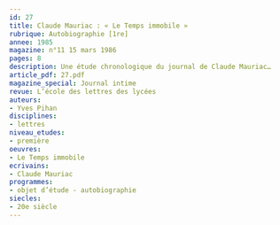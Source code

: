 ```yaml
---
id: 27
title: Claude Mauriac : « Le Temps immobile »
rubrique: Autobiographie [1re]
annee: 1985
magazine: n°11 15 mars 1986
pages: 8
description: Une étude chronologique du journal de Claude Mauriac…
article_pdf: 27.pdf
magazine_special: Journal intime
revue: L’école des lettres des lycées
auteurs:
- Yves Pihan
disciplines:
- lettres
niveau_etudes:
- première
oeuvres:
- Le Temps immobile
ecrivains:
- Claude Mauriac
programmes:
- objet d’étude - autobiographie
siecles:
- 20e siècle
---
```


